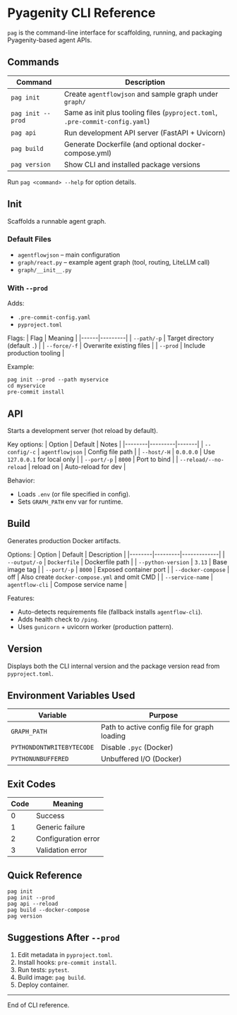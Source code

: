 # Pyagenity CLI Reference

`pag` is the command-line interface for scaffolding, running, and packaging Pyagenity-based agent APIs.

## Commands

| Command | Description |
|---------|-------------|
| `pag init` | Create `agentflowjson` and sample graph under `graph/` |
| `pag init --prod` | Same as init plus tooling files (`pyproject.toml`, `.pre-commit-config.yaml`) |
| `pag api` | Run development API server (FastAPI + Uvicorn) |
| `pag build` | Generate Dockerfile (and optional docker-compose.yml) |
| `pag version` | Show CLI and installed package versions |

Run `pag <command> --help` for option details.

## Init
Scaffolds a runnable agent graph.

### Default Files
* `agentflowjson` – main configuration
* `graph/react.py` – example agent graph (tool, routing, LiteLLM call)
* `graph/__init__.py`

### With `--prod`
Adds:
* `.pre-commit-config.yaml`
* `pyproject.toml`

Flags:
| Flag | Meaning |
|------|---------|
| `--path/-p` | Target directory (default `.`) |
| `--force/-f` | Overwrite existing files |
| `--prod` | Include production tooling |

Example:
```
pag init --prod --path myservice
cd myservice
pre-commit install
```

## API
Starts a development server (hot reload by default).

Key options:
| Option | Default | Notes |
|--------|---------|-------|
| `--config/-c` | `agentflowjson` | Config file path |
| `--host/-H` | `0.0.0.0` | Use `127.0.0.1` for local only |
| `--port/-p` | `8000` | Port to bind |
| `--reload/--no-reload` | reload on | Auto-reload for dev |

Behavior:
* Loads `.env` (or file specified in config).
* Sets `GRAPH_PATH` env var for runtime.

## Build
Generates production Docker artifacts.

Options:
| Option | Default | Description |
|--------|---------|-------------|
| `--output/-o` | `Dockerfile` | Dockerfile path |
| `--python-version` | `3.13` | Base image tag |
| `--port/-p` | `8000` | Exposed container port |
| `--docker-compose` | off | Also create `docker-compose.yml` and omit CMD |
| `--service-name` | `agentflow-cli` | Compose service name |

Features:
* Auto-detects requirements file (fallback installs `agentflow-cli`).
* Adds health check to `/ping`.
* Uses `gunicorn` + uvicorn worker (production pattern).

## Version
Displays both the CLI internal version and the package version read from `pyproject.toml`.

## Environment Variables Used
| Variable | Purpose |
|----------|---------|
| `GRAPH_PATH` | Path to active config file for graph loading |
| `PYTHONDONTWRITEBYTECODE` | Disable `.pyc` (Docker) |
| `PYTHONUNBUFFERED` | Unbuffered I/O (Docker) |

## Exit Codes
| Code | Meaning |
|------|---------|
| 0 | Success |
| 1 | Generic failure |
| 2 | Configuration error |
| 3 | Validation error |

## Quick Reference
```
pag init
pag init --prod
pag api --reload
pag build --docker-compose
pag version
```

## Suggestions After `--prod`
1. Edit metadata in `pyproject.toml`.
2. Install hooks: `pre-commit install`.
3. Run tests: `pytest`.
4. Build image: `pag build`.
5. Deploy container.

---
End of CLI reference.
